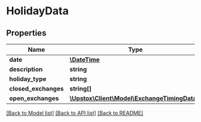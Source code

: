 # HolidayData

## Properties
Name | Type | Description | Notes
------------ | ------------- | ------------- | -------------
**date** | [**\DateTime**](\DateTime.md) |  | [optional] 
**description** | **string** |  | [optional] 
**holiday_type** | **string** |  | [optional] 
**closed_exchanges** | **string[]** |  | [optional] 
**open_exchanges** | [**\Upstox\Client\Model\ExchangeTimingData[]**](ExchangeTimingData.md) |  | [optional] 

[[Back to Model list]](../../README.md#documentation-for-models) [[Back to API list]](../../README.md#documentation-for-api-endpoints) [[Back to README]](../../README.md)


